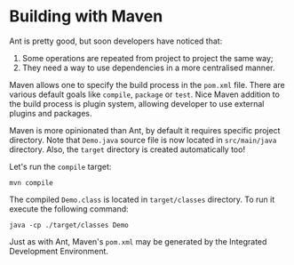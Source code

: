 # Building with Maven

Ant is pretty good, but soon developers have noticed that:
1. Some operations are repeated from project to project the same way;
2. They need a way to use dependencies in a more centralised manner.

Maven allows one to specify the build process in the `pom.xml` file.
There are various default goals like `compile`, `package` or `test`.
Nice Maven addition to the build process is plugin system, allowing developer to use external plugins and packages.

Maven is more opinionated than Ant, by default it requires specific project directory.
Note that `Demo.java` source file is now located in `src/main/java` directory.
Also, the `target` directory is created automatically too!

Let's run the `compile` target:

```
mvn compile
```

The compiled `Demo.class` is located in `target/classes` directory.
To run it execute the following command:

```
java -cp ./target/classes Demo
```

Just as with Ant, Maven's `pom.xml` may be generated by the Integrated Development Environment.
